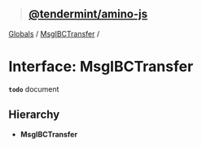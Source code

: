 > ## [@tendermint/amino-js](../README.md)

[Globals](../README.md) / [MsgIBCTransfer](msgibctransfer.md) /

# Interface: MsgIBCTransfer

**`todo`** document

## Hierarchy

* **MsgIBCTransfer**